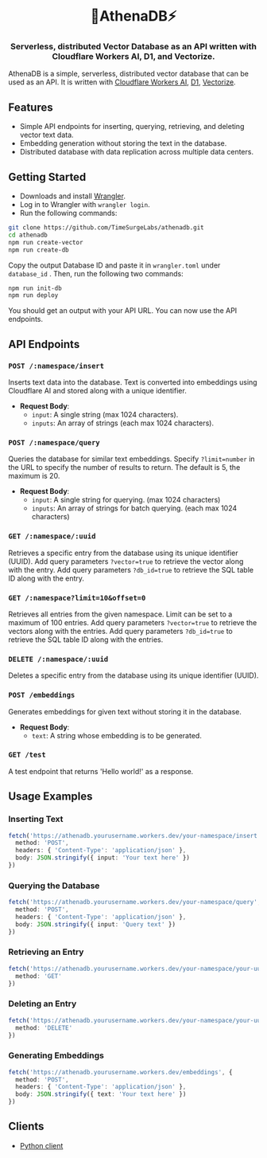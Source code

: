<h1 align="center">🦉AthenaDB⚡️</h1>
<h3 align="center">Serverless, distributed Vector Database as an API written with Cloudflare Workers AI, D1, and Vectorize.</h3>

AthenaDB is a simple, serverless, distributed vector database that can be used as an API. It is written with [Cloudflare Workers AI](https://ai.cloudflare.com), [D1](https://developers.cloudflare.com/d1/), [Vectorize](https://developers.cloudflare.com/vectorize/).

## Features

* Simple API endpoints for inserting, querying, retrieving, and deleting vector text data.
* Embedding generation without storing the text in the database.
* Distributed database with data replication across multiple data centers.

## Getting Started

* Downloads and install [Wrangler](https://developers.cloudflare.com/workers/cli-wrangler/install-update).
* Log in to Wrangler with `wrangler login`.
* Run the following commands:

```bash
git clone https://github.com/TimeSurgeLabs/athenadb.git
cd athenadb
npm run create-vector
npm run create-db
```

Copy the output Database ID and paste it in `wrangler.toml` under `database_id` . Then, run the following two commands:

```bash
npm run init-db
npm run deploy
```

You should get an output with your API URL. You can now use the API endpoints.

## API Endpoints

### `POST /:namespace/insert`

Inserts text data into the database. Text is converted into embeddings using Cloudflare AI and stored along with a unique identifier.
* **Request Body**:
  + `input`: A single string (max 1024 characters).
  + `inputs`: An array of strings (each max 1024 characters).

### `POST /:namespace/query`

Queries the database for similar text embeddings. Specify `?limit=number` in the URL to specify the number of results to return. The default is 5, the maximum is 20.
* **Request Body**:
  + `input`: A single string for querying. (max 1024 characters)
  + `inputs`: An array of strings for batch querying. (each max 1024 characters)

### `GET /:namespace/:uuid`

Retrieves a specific entry from the database using its unique identifier (UUID). Add query parameters `?vector=true` to retrieve the vector along with the entry. Add query parameters `?db_id=true` to retrieve the SQL table ID along with the entry.

### `GET /:namespace?limit=10&offset=0`

Retrieves all entries from the given namespace. Limit can be set to a maximum of 100 entries. Add query parameters `?vector=true` to retrieve the vectors along with the entries. Add query parameters `?db_id=true` to retrieve the SQL table ID along with the entries.

### `DELETE /:namespace/:uuid`

Deletes a specific entry from the database using its unique identifier (UUID).

### `POST /embeddings`

Generates embeddings for given text without storing it in the database.
* **Request Body**:
  + `text`: A string whose embedding is to be generated.

### `GET /test`

A test endpoint that returns 'Hello world!' as a response.

## Usage Examples

### Inserting Text

```typescript
fetch('https://athenadb.yourusername.workers.dev/your-namespace/insert', {
  method: 'POST',
  headers: { 'Content-Type': 'application/json' },
  body: JSON.stringify({ input: 'Your text here' })
})
```

### Querying the Database

```typescript
fetch('https://athenadb.yourusername.workers.dev/your-namespace/query', {
  method: 'POST',
  headers: { 'Content-Type': 'application/json' },
  body: JSON.stringify({ input: 'Query text' })
})
```

### Retrieving an Entry

```typescript
fetch('https://athenadb.yourusername.workers.dev/your-namespace/your-uuid', {
  method: 'GET'
})
```

### Deleting an Entry

```typescript
fetch('https://athenadb.yourusername.workers.dev/your-namespace/your-uuid', {
  method: 'DELETE'
})
```

### Generating Embeddings

```typescript
fetch('https://athenadb.yourusername.workers.dev/embeddings', {
  method: 'POST',
  headers: { 'Content-Type': 'application/json' },
  body: JSON.stringify({ text: 'Your text here' })
})
```

## Clients

- [Python client](https://gist.github.com/chand1012/f85a87073e709c51a8a75c69151de907)
